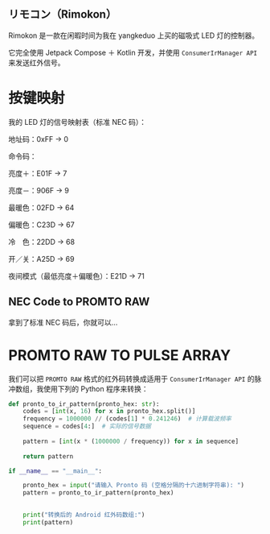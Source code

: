## リモコン（Rimokon）
Rimokon 是一款在闲暇时间为我在 yangkeduo 上买的磁吸式 LED 灯的控制器。

它完全使用 Jetpack Compose ＋ Kotlin 开发，并使用 `ConsumerIrManager API` 来发送红外信号。

# 按键映射
我的 LED 灯的信号映射表（标准 NEC 码）：

地址码：0xFF -> 0

命令码：

亮度＋：E01F -> 7

亮度－：906F -> 9

最暖色：02FD -> 64

偏暖色：C23D -> 67

冷　色：22DD -> 68

开／关：A25D -> 69

夜间模式（最低亮度＋偏暖色）：E21D -> 71

## NEC Code to PROMTO RAW
拿到了标准 NEC 码后，你就可以...

# PROMTO RAW TO PULSE ARRAY
我们可以把 `PROMTO RAW` 格式的红外码转换成适用于 `ConsumerIrManager API` 的脉冲数组，我使用下列的 Python 程序来转换：

```python
def pronto_to_ir_pattern(pronto_hex: str):
    codes = [int(x, 16) for x in pronto_hex.split()]
    frequency = 1000000 // (codes[1] * 0.241246)  # 计算载波频率
    sequence = codes[4:]  # 实际的信号数据
    
    pattern = [int(x * (1000000 / frequency)) for x in sequence]
    
    return pattern

if __name__ == "__main__":

    pronto_hex = input("请输入 Pronto 码 (空格分隔的十六进制字符串): ")
    pattern = pronto_to_ir_pattern(pronto_hex)

    
    print("转换后的 Android 红外码数组:")
    print(pattern)
```
